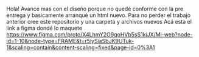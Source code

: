 Hola! Avancé mas con el diseño porque no quedé conforme con la pre entrega y basicamente arranqué un html nuevo.
Para no perder el trabajo anterior cree este repositorio y una carpeta y archivos nuevos
Acá esta el link a figma dondé lo maquete https://www.figma.com/proto/X4LhmY2O9qoHVb5sS1kjJX/Mi-web?node-id=1-10&node-type=FRAME&t=r5iySiaSbJK9UTuk-1&scaling=contain&content-scaling=fixed&page-id=0%3A1 
